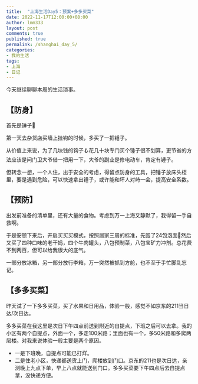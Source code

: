 ```yaml
---
title:  "上海生活Day5：预案+多多买菜"
date: 2022-11-17T12:00:00+08:00
author: lmm333
layout: post
comments: true
published: true
permalink: /shanghai_day_5/
categories:
- 我的生活
tags:
- 上海
- 日记
---
```

今天继续聊聊本周的生活琐事。

## 【防身】
首先是锤子🔨

第一天去杂货店买墙上挂钩的时候，多买了一把锤子。
<!--more-->
从价值上来说，为了几块钱的钩子🪝花几十块专门买个锤子很不划算，更节省的方法应该是问门卫大爷借一把用一下，大爷的副业是修电动车，肯定有锤子。

但转念一想，一个人住，出于安全的考虑，得留点防身的工具，把锤子放床头柜里，要是遇到危险，可以快速拿出锤子，或许能和坏人对峙一会，提高安全系数。

## 【预防】
出发前准备的清单里，还有大量的食物。考虑到万一上海又静默了，我得留一手自救啊。

于是安顿下来后，开启买买买模式，按照居家三周的标准，先囤了24包泡面🍜然后又买了四种口味的老干妈，四个牛肉罐头，八包预制菜，八包宝矿力冲剂。总花费不到两百，但可以给我很大的底气。

一部分放冰箱，另一部分放行李箱，万一突然被抓到方舱，也不至于手忙脚乱忘记。

## 【多多买菜】
昨天试了一下多多买菜，买了水果和日用品，体验一般，感觉不如京东的211当日达/次日达。

多多买菜在我这里是次日下午四点前送到附近的自提点，下班之后可以去拿。我的小区有两个自提点，外面一个，多走100米路；里面也有一个，多50米路和多爬两层楼。对我来说体验一般主要是两个原因。

- 一是下班晚，自提点可能已打烊。
- 二是住老小区，快递都送货上门，爬楼放到门口。京东的211也是次日达，亲测晚上九点下单，早上八点就能送到门口。多多买菜要下午四点后去自提点拿，没快递方便。